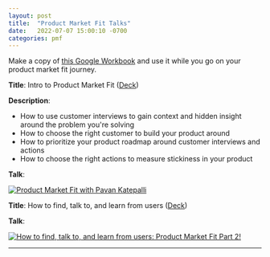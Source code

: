 ```yaml
---
layout: post
title:  "Product Market Fit Talks"
date:   2022-07-07 15:00:10 -0700
categories: pmf
---
```


Make a copy of [this Google Workbook](https://docs.google.com/spreadsheets/d/1CVZDIjoGoonFwhoLCIGSPVCoa4CWZRGzAVMZQsbekWM/edit?usp=sharing) and use it while you go on your product market fit journey.

**Title**: Intro to Product Market Fit ([Deck](https://docs.google.com/presentation/d/1YTmaMQL1fE2UMQAJZqlpxNXGwa7ta6F2sl8lcviqI2s/edit?usp=sharing))

**Description**:

* How to use customer interviews to gain context and hidden insight around the problem you're solving
* How to choose the right customer to build your product around
* How to prioritize your product roadmap around customer interviews and actions
* How to choose the right actions to measure stickiness in your product

**Talk**:

[![Product Market Fit with Pavan Katepalli](https://res.cloudinary.com/marcomontalbano/image/upload/v1657240530/video_to_markdown/images/youtube--PPjmspFYYZo-c05b58ac6eb4c4700831b2b3070cd403.jpg)](https://youtu.be/PPjmspFYYZo?t=296 "Product Market Fit with Pavan Katepalli")

**Title**: How to find, talk to, and learn from users ([Deck](https://docs.google.com/presentation/d/1IrcUzuMY50AYawi1SgFwK7TklB9-8Y2jL0tSGNrAYTs/edit?usp=sharing))

**Talk**:

[![How to find, talk to, and learn from users: Product Market Fit Part 2!](https://res.cloudinary.com/marcomontalbano/image/upload/v1657240588/video_to_markdown/images/youtube--58u5dlRB6Ss-c05b58ac6eb4c4700831b2b3070cd403.jpg)](https://youtu.be/58u5dlRB6Ss?t=322 "How to find, talk to, and learn from users: Product Market Fit Part 2!")

---
